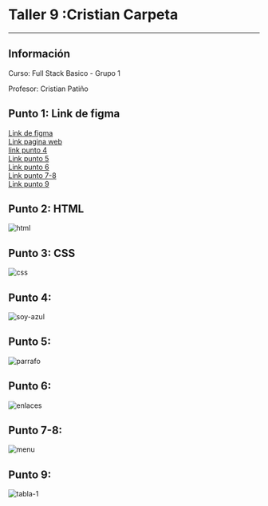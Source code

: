 <h1>Taller 9 :Cristian Carpeta</h1>
<hr>

<h2>Información</h2>
<p>Curso: Full Stack Basico - Grupo 1<p>
<p>Profesor: Cristian Patiño</p>

<h2>Punto 1: Link de figma</h2>
<a href="https://www.figma.com/file/tITyzhV9EvO7HdvX0CdeWE/CRISTIAN-ADRIAN-CARPETA?type=design&node-id=3-103&t=omFJKnQrbqioTaHw-0">Link de figma</a>

<br>
<a  href="https://cristian97carpeta.github.io/Taller-9-FULL-STACK/">Link pagina web</a>

<br>
<a href="https://cristian97carpeta.github.io/Taller-9-FULL-STACK/PUNTO-4/index.html">link punto 4</a>
 
<br>
<a href="https://cristian97carpeta.github.io/Taller-9-FULL-STACK/PUNTO-5/index.html">Link punto 5</a>

<br>
<a href="https://cristian97carpeta.github.io/Taller-9-FULL-STACK/PUNTO-6/index.html">Link punto 6</a>

<br>
<a href="https://cristian97carpeta.github.io/Taller-9-FULL-STACK/PUNTO-7-8/index.html">Link punto 7-8</a>

<br>
<a href="https://cristian97carpeta.github.io/Taller-9-FULL-STACK/PUNTO-9/inex.html">Link punto 9</a>


 <br>
<h2>Punto 2: HTML</h2>
<img src="./public/images/html.png" 
alt="html">

<h2>Punto 3: CSS</h2>
<img src="./public/images/css.png" 
alt="css">

<h2>Punto 4:</h2>
<img src="./PUNTO-4/public/images/soy-azul-soy-rojo.png" 
alt="soy-azul">

<h2>Punto 5:</h2>
<img src="./PUNTO-5/public/images/parrafo.png"
alt="parrafo">

<h2>Punto 6:</h2>
<img src="./PUNTO-6/public/images/enlaces.png"
alt="enlaces">

<h2>Punto 7-8:</h2>
<img src="./PUNTO-7-8/public/images/menu.png"
alt="menu">

<h2>Punto 9:</h2>
<img src="./PUNTO-9/public/images/tabla-1.png"
alt="tabla-1">